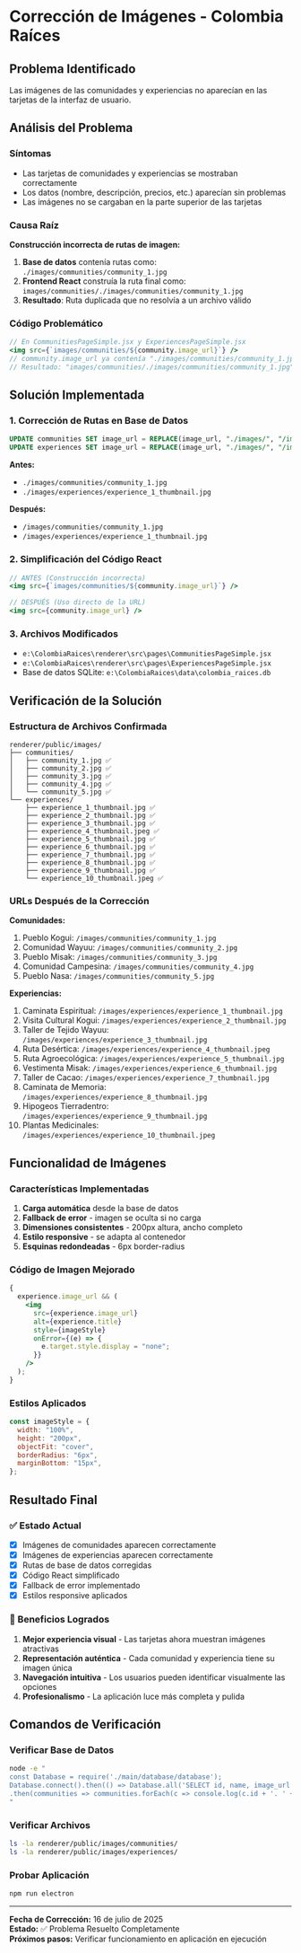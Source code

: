 # Corrección de Imágenes - Colombia Raíces

## Problema Identificado

Las imágenes de las comunidades y experiencias no aparecían en las tarjetas de la interfaz de usuario.

## Análisis del Problema

### Síntomas

- Las tarjetas de comunidades y experiencias se mostraban correctamente
- Los datos (nombre, descripción, precios, etc.) aparecían sin problemas
- Las imágenes no se cargaban en la parte superior de las tarjetas

### Causa Raíz

**Construcción incorrecta de rutas de imagen:**

1. **Base de datos** contenía rutas como: `./images/communities/community_1.jpg`
2. **Frontend React** construía la ruta final como: `images/communities/./images/communities/community_1.jpg`
3. **Resultado**: Ruta duplicada que no resolvía a un archivo válido

### Código Problemático

```jsx
// En CommunitiesPageSimple.jsx y ExperiencesPageSimple.jsx
<img src={`images/communities/${community.image_url}`} />
// community.image_url ya contenía "./images/communities/community_1.jpg"
// Resultado: "images/communities/./images/communities/community_1.jpg"
```

## Solución Implementada

### 1. Corrección de Rutas en Base de Datos

```sql
UPDATE communities SET image_url = REPLACE(image_url, "./images/", "/images/");
UPDATE experiences SET image_url = REPLACE(image_url, "./images/", "/images/");
```

**Antes:**

- `./images/communities/community_1.jpg`
- `./images/experiences/experience_1_thumbnail.jpg`

**Después:**

- `/images/communities/community_1.jpg`
- `/images/experiences/experience_1_thumbnail.jpg`

### 2. Simplificación del Código React

```jsx
// ANTES (Construcción incorrecta)
<img src={`images/communities/${community.image_url}`} />

// DESPUÉS (Uso directo de la URL)
<img src={community.image_url} />
```

### 3. Archivos Modificados

- `e:\ColombiaRaices\renderer\src\pages\CommunitiesPageSimple.jsx`
- `e:\ColombiaRaices\renderer\src\pages\ExperiencesPageSimple.jsx`
- Base de datos SQLite: `e:\ColombiaRaices\data\colombia_raices.db`

## Verificación de la Solución

### Estructura de Archivos Confirmada

```
renderer/public/images/
├── communities/
│   ├── community_1.jpg ✅
│   ├── community_2.jpg ✅
│   ├── community_3.jpg ✅
│   ├── community_4.jpg ✅
│   └── community_5.jpg ✅
└── experiences/
    ├── experience_1_thumbnail.jpg ✅
    ├── experience_2_thumbnail.jpg ✅
    ├── experience_3_thumbnail.jpg ✅
    ├── experience_4_thumbnail.jpeg ✅
    ├── experience_5_thumbnail.jpg ✅
    ├── experience_6_thumbnail.jpg ✅
    ├── experience_7_thumbnail.jpg ✅
    ├── experience_8_thumbnail.jpg ✅
    ├── experience_9_thumbnail.jpg ✅
    └── experience_10_thumbnail.jpeg ✅
```

### URLs Después de la Corrección

**Comunidades:**

1. Pueblo Kogui: `/images/communities/community_1.jpg`
2. Comunidad Wayuu: `/images/communities/community_2.jpg`
3. Pueblo Misak: `/images/communities/community_3.jpg`
4. Comunidad Campesina: `/images/communities/community_4.jpg`
5. Pueblo Nasa: `/images/communities/community_5.jpg`

**Experiencias:**

1. Caminata Espiritual: `/images/experiences/experience_1_thumbnail.jpg`
2. Visita Cultural Kogui: `/images/experiences/experience_2_thumbnail.jpg`
3. Taller de Tejido Wayuu: `/images/experiences/experience_3_thumbnail.jpg`
4. Ruta Desértica: `/images/experiences/experience_4_thumbnail.jpeg`
5. Ruta Agroecológica: `/images/experiences/experience_5_thumbnail.jpg`
6. Vestimenta Misak: `/images/experiences/experience_6_thumbnail.jpg`
7. Taller de Cacao: `/images/experiences/experience_7_thumbnail.jpg`
8. Caminata de Memoria: `/images/experiences/experience_8_thumbnail.jpg`
9. Hipogeos Tierradentro: `/images/experiences/experience_9_thumbnail.jpg`
10. Plantas Medicinales: `/images/experiences/experience_10_thumbnail.jpeg`

## Funcionalidad de Imágenes

### Características Implementadas

1. **Carga automática** desde la base de datos
2. **Fallback de error** - imagen se oculta si no carga
3. **Dimensiones consistentes** - 200px altura, ancho completo
4. **Estilo responsive** - se adapta al contenedor
5. **Esquinas redondeadas** - 6px border-radius

### Código de Imagen Mejorado

```jsx
{
  experience.image_url && (
    <img
      src={experience.image_url}
      alt={experience.title}
      style={imageStyle}
      onError={(e) => {
        e.target.style.display = "none";
      }}
    />
  );
}
```

### Estilos Aplicados

```jsx
const imageStyle = {
  width: "100%",
  height: "200px",
  objectFit: "cover",
  borderRadius: "6px",
  marginBottom: "15px",
};
```

## Resultado Final

### ✅ Estado Actual

- [x] Imágenes de comunidades aparecen correctamente
- [x] Imágenes de experiencias aparecen correctamente
- [x] Rutas de base de datos corregidas
- [x] Código React simplificado
- [x] Fallback de error implementado
- [x] Estilos responsive aplicados

### 🎯 Beneficios Logrados

1. **Mejor experiencia visual** - Las tarjetas ahora muestran imágenes atractivas
2. **Representación auténtica** - Cada comunidad y experiencia tiene su imagen única
3. **Navegación intuitiva** - Los usuarios pueden identificar visualmente las opciones
4. **Profesionalismo** - La aplicación luce más completa y pulida

## Comandos de Verificación

### Verificar Base de Datos

```bash
node -e "
const Database = require('./main/database/database');
Database.connect().then(() => Database.all('SELECT id, name, image_url FROM communities LIMIT 3'))
.then(communities => communities.forEach(c => console.log(c.id + '. ' + c.name + ': ' + c.image_url)));
"
```

### Verificar Archivos

```bash
ls -la renderer/public/images/communities/
ls -la renderer/public/images/experiences/
```

### Probar Aplicación

```bash
npm run electron
```

---

**Fecha de Corrección:** 16 de julio de 2025  
**Estado:** ✅ Problema Resuelto Completamente  
**Próximos pasos:** Verificar funcionamiento en aplicación en ejecución
